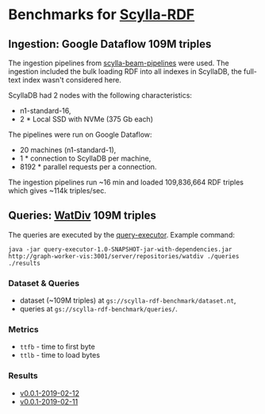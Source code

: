 # Benchmarks for [Scylla-RDF](http://github.com/DataFabricRus/scylla-rdf)

## Ingestion: Google Dataflow 109M triples

The ingestion pipelines from [scylla-beam-pipelines](https://github.com/DataFabricRus/scylla-beam-pipelines) were used. 
The ingestion included the bulk loading RDF into all indexes in ScyllaDB, the full-text index wasn't considered here.

ScyllaDB had 2 nodes with the following characteristics:

  * n1-standard-16,
  * 2 * Local SSD with NVMe (375 Gb each)
  
The pipelines were run on Google Dataflow:

  * 20 machines (n1-standard-1),
  * 1 * connection to ScyllaDB per machine,
  * 8192 * parallel requests per a connection.

The ingestion pipelines run ~16 min and loaded 109,836,664 RDF triples which gives ~114k triples/sec. 

## Queries: [WatDiv](https://dsg.uwaterloo.ca/watdiv/) 109M triples

The queries are executed by the [query-executor](https://github.com/DataFabricRus/scylla-rdf-benchmark/tree/master/query-executor).
Example command:

```
java -jar query-executor-1.0-SNAPSHOT-jar-with-dependencies.jar http://graph-worker-vis:3001/server/repositories/watdiv ./queries ./results
```

### Dataset & Queries

  * dataset (~109M triples) at `gs://scylla-rdf-benchmark/dataset.nt`,
  * queries at `gs://scylla-rdf-benchmark/queries/`.
  
### Metrics

  * `ttfb` - time to first byte
  * `ttlb` - time to load bytes

### Results

  * [v0.0.1-2019-02-12](https://github.com/DataFabricRus/scylla-rdf-benchmark/tree/master/results/v0.0.1-2019-02-12)
  * [v0.0.1-2019-02-11](https://github.com/DataFabricRus/scylla-rdf-benchmark/tree/master/results/v0.0.1-2019-02-11)
